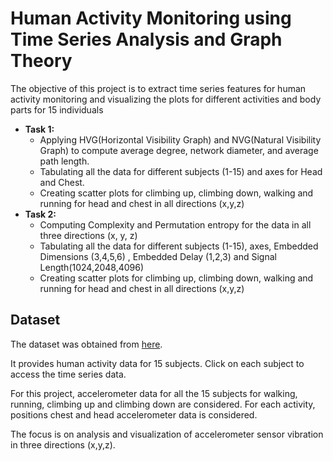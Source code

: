 # Human Activity Monitoring using Time Series Analysis and Graph Theory
The objective of this project is to extract time series features for human activity monitoring and visualizing the plots for different activities and body parts for 15 individuals

* **Task 1:**
  * Applying HVG(Horizontal Visibility Graph) and NVG(Natural Visibility Graph) to compute average degree, network diameter, and average path length. 
  * Tabulating all the data for different subjects (1-15) and axes for Head and Chest. 
  * Creating scatter plots for climbing up, climbing down, walking and running for head and chest in all directions (x,y,z)
* **Task 2:**
  * Computing Complexity and Permutation entropy for the data in all three directions (x, y, z)
  * Tabulating all the data for different subjects (1-15), axes, Embedded Dimensions (3,4,5,6) , Embedded Delay (1,2,3) and Signal Length(1024,2048,4096)
  * Creating scatter plots for climbing up, climbing down, walking and running for head and chest in all directions (x,y,z)

## Dataset
The dataset was obtained from [here](https://www.uni-mannheim.de/dws/research/projects/activity-recognition/dataset/).

It provides human activity data for 15 subjects. Click on each subject to access the time series data. 

For this project, accelerometer data for all the 15 subjects for walking, running, climbing up and climbing down are considered. 
For each activity, positions chest and head accelerometer data is considered. 

The focus is  on analysis and visualization of accelerometer sensor vibration in three directions (x,y,z).


